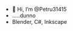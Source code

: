 - 👋 Hi, I’m @Petru31415
- .....dunno
- Blender, C#, Inkscape

<!---
Petru31415/Petru31415 is a ✨ special ✨ repository because its `README.md` (this file) appears on your GitHub profile.
You can click the Preview link to take a look at your changes.
--->
